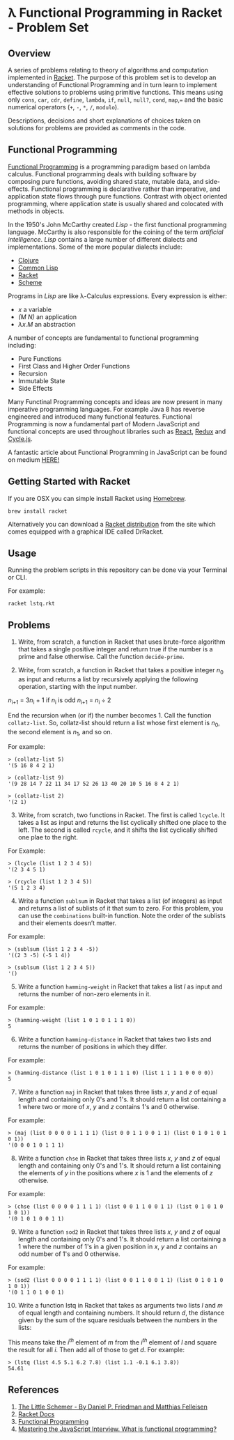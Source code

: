 # λ Functional Programming in Racket - Problem Set

## Overview
A series of problems relating to theory of algorithms and computation implemented in
[Racket](https://racket-lang.org). The purpose of this problem set is to develop an understanding of 
Functional Programming and in turn learn to implement effective solutions to problems using primitive functions.
This means  using only `cons`, `car`, `cdr`, `define`, `lambda`, `if`, `null`, `null?`, `cond`, `map`,`=` and
the basic numerical operators (`+`, `-`, `*`, `/`, `modulo`).

Descriptions, decisions and short explanations of choices taken on solutions for problems are provided as comments in
the code.

## Functional Programming
[Functional Programming](https://en.wikipedia.org/wiki/Functional_programming) is a programming paradigm based on lambda calculus. Functional programming deals with 
building software by composing pure functions, avoiding shared state, mutable data, and side-effects.
Functional programming is declarative rather than imperative, and application state flows through pure functions.
Contrast with object oriented programming, where application state is usually shared and colocated with methods in
objects.

In the 1950's John McCarthy created *Lisp* - the first functional programming language. McCarthy is also responsible for
the coining of the term *artificial intelligence*. *Lisp* contains a large number of different dialects and
implementations. Some of the more popular dialects include:

- [Clojure](https://clojure.org/)
- [Common Lisp](https://common-lisp.net/)
- [Racket](https://racket-lang.org)
- [Scheme](https://www.scheme.com/tspl4/)

Programs in *Lisp* are like λ-Calculus expressions. Every expression is either: 

- *x* a variable
- *(M N)* an application
- *λx.M* an abstraction

A number of concepts are fundamental to functional programming including:

- Pure Functions
- First Class and Higher Order Functions
- Recursion
- Immutable State
- Side Effects

Many Functinal Programming concepts and ideas are now present in many imperative programming languages. For example Java
8 has reverse engineered and introduced many functional features. Functional Programming is now a fundamental part of
Modern JavaScript and functional concepts are used throughout libraries such as [React](https://reactjs.org/), [Redux](https://redux.js.org/)
 and [Cycle.js](https://cycle.js.org/).

A fantastic article about Functional Programming in JavaScript can be found on medium
[HERE!](https://medium.com/javascript-scene/master-the-javascript-interview-what-is-functional-programming-7f218c68b3a0)

## Getting Started with Racket

If you are OSX you can simple install Racket using [Homebrew](https://brew.sh).

```
brew install racket
```

Alternatively you can download a [Racket distribution](http://racket-lang.org/download/) from the site which comes
equipped with a graphical IDE called DrRacket.

## Usage

Running the problem scripts in this repository can be done via your Terminal or CLI. 

For example:

```
racket lstq.rkt
```

## Problems

1. Write, from scratch, a function in Racket that uses brute-force algorithm that takes a single positive integer 
and return true if the number is a prime and false otherwise.
 Call the function `decide-prime`.

2. Write, from scratch, a function in Racket that takes a positive integer *n*<sub>0</sub> as input
and returns a list by recursively applying the following operation, starting with the
input number.

*n*<sub>i+1</sub> = 3*n*<sub>i</sub> + 1 if *n*<sub>i</sub> is odd
*n*<sub>i+1</sub> = *n*<sub>i</sub> ÷ 2

End the recursion when (or if) the number becomes 1. Call the function `collatz-list`.
So, collatz-list should return a list whose first element is *n*<sub>0</sub>, the second element
is *n*<sub>1</sub>, and so on. 

For example:

```racket
> (collatz-list 5)
'(5 16 8 4 2 1)

> (collatz-list 9)
'(9 28 14 7 22 11 34 17 52 26 13 40 20 10 5 16 8 4 2 1)

> (collatz-list 2)
'(2 1)
```
3. Write, from scratch, two functions in Racket. The first is called `lcycle`. It takes a list as input and returns the
   list cyclically shifted one place to the left. The second is called `rcycle`, and it shifts the list cyclically shifted
one plae to the right. 

For Example:

```racket
> (lcycle (list 1 2 3 4 5))
'(2 3 4 5 1)

> (rcycle (list 1 2 3 4 5))
'(5 1 2 3 4)
```

4. Write a function `sublsum` in Racket that takes a list (of integers) as input and returns a list of sublists of it
   that sum to zero. For this problem, you can use the `combinations` built-in function. Note the order of the sublists
and their elements doesn’t matter. 

For example:

```racket
> (sublsum (list 1 2 3 4 -5))
'((2 3 -5) (-5 1 4))

> (sublsum (list 1 2 3 4 5))
'()
```
5. Write a function `hamming-weight` in Racket that takes a list *l* as input and returns the number of non-zero
   elements in it. 

For example:

```racket
> (hamming-weight (list 1 0 1 0 1 1 1 0))
5
```

6. Write a function `hamming-distance` in Racket that takes two lists and returns the number of positions in which they
   differ.

 For example:

```racket
> (hamming-distance (list 1 0 1 0 1 1 1 0) (list 1 1 1 1 0 0 0 0))
5
```

7. Write a function `maj` in Racket that takes three lists *x*, *y* and *z* of equal length 
and containing only 0's and 1's. It should return a list containing a 1 where two or more 
of *x*, *y* and *z* contains 1's and 0 otherwise. 

For example:

```racket
> (maj (list 0 0 0 0 1 1 1 1) (list 0 0 1 1 0 0 1 1) (list 0 1 0 1 0 1 0 1))
'(0 0 0 1 0 1 1 1)
```

8. Write a function `chse` in Racket that takes three lists *x*, *y* and *z* of equal length and containing 
only 0's and 1's. It should return a list containing the elements of *y* in the positions where *x* is 1 
and the elements of *z* otherwise. 

For example:

```racket
> (chse (list 0 0 0 0 1 1 1 1) (list 0 0 1 1 0 0 1 1) (list 0 1 0 1 0 1 0 1))
'(0 1 0 1 0 0 1 1)
```

9. Write a function `sod2` in Racket that takes three lists *x*, *y* and *z* of equal length and containing 
only 0's and 1's. It should return a list containing a 1 where the number of 1's in a given position 
in *x*, *y* and *z* contains an odd number of 1's and 0 otherwise. 

For example:

```racket
> (sod2 (list 0 0 0 0 1 1 1 1) (list 0 0 1 1 0 0 1 1) (list 0 1 0 1 0 1 0 1))
'(0 1 1 0 1 0 0 1)
```

10. Write a function lstq in Racket that takes as arguments two lists *l* and *m* of equal
length and containing numbers. It should return *d*, the distance given by the sum of
the square residuals between the numbers in the lists:

This means take the *i<sup>th</sup>* element of *m* from the *i<sup>th</sup>* element of *l* and square the
result for all *i*. Then add all of those to get *d*. For example:

```racket
> (lstq (list 4.5 5.1 6.2 7.8) (list 1.1 -0.1 6.1 3.8))
54.61
```

## References

1. [The Little Schemer - By Daniel P. Friedman and Matthias Felleisen](https://mitpress.mit.edu/books/little-schemer)
2. [Racket Docs](https://docs.racket-lang.org/)
3. [Functional Programming](https://en.wikipedia.org/wiki/Functional_programming)
4. [Mastering the JavaScript Interview. What is functional
programming?](https://medium.com/javascript-scene/master-the-javascript-interview-what-is-functional-programming-7f218c68b3a0)

